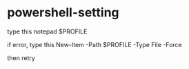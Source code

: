 # powershell-setting

type this
notepad $PROFILE

if error, type this
New-Item -Path $PROFILE -Type File -Force

then retry
